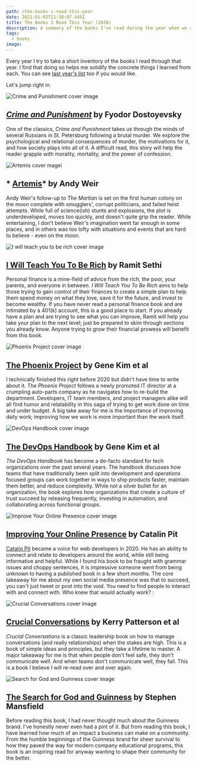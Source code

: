 ```yaml
---
path: /the-books-i-read-this-year
date: 2021-01-02T21:38:07.445Z
title: The Books I Read This Year (2020)
description: A summary of the books I've read during the year when we all watched Netflix.
tags:
  - books
image:
---
```

Every year I try to take a short inventory of the books I read through that year. I find that doing so helps me solidify the concrete things I learned from each. You can see [last year's list](http://bit.ly/dg-books-2019) too if you would like.

Let's jump right in.

![Crime and Punishment cover image](../assets/crime_and_punishment.jpg)

## *[Crime and Punishment](https://amzn.to/3515l2g)* by Fyodor Dostoyevsky

One of the classics, *Crime and Punishment* takes us through the minds of several Russians in St. Petersburg following a brutal murder. We explore the psychological and relational consequences of murder, the motivations for it, and how society plays into all of it. A difficult read, this story will help the reader grapple with morality, mortality, and the power of confession.

![Artemis cover magei](../assets/artemis.jpg)

## * [Artemis](https://amzn.to/3oaCTTf)* by Andy Weir

Andy Weir's follow-up to *The Martian* is set on the first human colony on the moon complete with smugglers', corrupt politicians, and failed heist attempts. While full of science(ish) stunts and explosions, the plot is underdeveloped, moves too quickly, and doesn't quite grip the reader. While entertaining, I don't believe Weir's imagination went far enough in some places, and in others was too lofty with situations and events that are hard to believe - even on the moon.

![I will teach you to be rich cover image](../assets/iwtytbr.jpg)

## [I Will Teach You To Be Rich](https://amzn.to/2Mo8C5n) by Ramit Sethi

Personal finance is a mine-field of advice from the rich, the poor, your parents, and everyone in between. *I Will Teach You To Be Rich* aims to help those trying to gain control of their finances to create a simple plan to help them spend money on what they love, save it for the future, and invest to become wealthy. If you have never read a personal finance book and are intimated by a 401(k) account, this is a good place to start. If you already have a plan and are trying to see what you can improve, Ramit will help you take your plan to the next level; just be prepared to skim through sections you already know. Anyone trying to grow their financial prowess will benefit from this book.

![Phoenix Project cover image](../assets/phoenix.jpg)

## [The Phoenix Project](https://amzn.to/38Ytbx7) by Gene Kim et al

I technically finished this right before 2020 but didn't have time to write about it. *The Phoenix Project* follows a newly promoted IT director at a crumpling auto-parts company as he navigates how to re-build the department. Developers, IT team members, and project managers alike will all find humor and relatability in this saga of trying to get work done on time and under budget. A big take away for me is the importance of improving daily work; improving how we work is more important than the work itself.

![DevOps Handbook cover image](../assets/devops.jpg)

## [The DevOps Handbook](https://amzn.to/38XG7TR) by Gene Kim et al

*The DevOps Handbook* has become a de-facto standard for tech organizations over the past several years. The handbook discusses how teams that have traditionally been split into development and operations focused groups can work together in ways to ship products faster, maintain them better, and reduce complexity. While not a silver bullet for an organization, the book explores how organizations that create a culture of trust succeed by releasing frequently, investing in automation, and collaborating across functional groups.

![Improve Your Online Presence cover image](../assets/screen-shot-2021-01-02-at-11.16.52-am.png)

## [Improving Your Online Presence](http://bit.ly/gr-online-presence) by Catalin Pit

[Catalin Pit](https://twitter.com/catalinmpit) became a voice for web developers in 2020. He has an ability to connect and relate to developers around the world, while still being informative and helpful. While I found his book to be fraught with grammar issues and choppy sentences, it is impressive someone went from being unknown to having a published book in a few short months. The core takeaway for me about my own social media presence was that to succeed, you can't just tweet or post into the void. You need to find people to interact with and connect with. Who knew that would actually work? :

![Crucial Conversations cover image](../assets/crucial_conversations.jpg)

## [Crucial Conversations](https://amzn.to/3rHkAHD) by Kerry Patterson et al

*Crucial Conversations* is a classic leadership book on how to manage conversations (and really relationships) when the stakes are high. This is a book of simple ideas and principles, but they take a lifetime to master. A major takeaway for me is that when people don't feel safe, they don't communicate well. And when teams don't communicate well, they fail. This is a book I believe I will re-read over and over again.

![Search for God and Guinness cover image](../assets/god_and_guinness.jpg)

## [The Search for God and Guinness](https://amzn.to/2KXIUEz) by Stephen Mansfield

Before reading this book, I had never thought much about the Guinness brand. I've honestly never even had a pint of it. But from reading this book, I have learned how much of an impact a business can make on a community. From the humble beginnings of the Guinness brand for sheer survival to how they paved the way for modern company educational programs, this book is an inspiring read for anyway wanting to shape their community for the better.